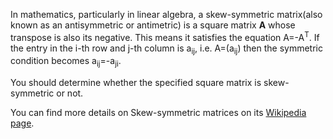 In mathematics, particularly in linear algebra, a skew-symmetric matrix(also known as an antisymmetric or antimetric) 
is a square matrix <strong>A</strong> whose transpose is also its negative.
This means it satisfies the equation A=-A<sup>T</sup>.
If the entry in the i-th row and j-th column is a<sub>ij</sub>, i.e.
A=(a<sub>ij</sub>) then the symmetric condition becomes a<sub>ij</sub>=-a<sub>ji</sub>.

You should determine whether the specified square matrix is skew-symmetric or not.

You can find more details on Skew-symmetric matrices on its [Wikipedia page](http://en.wikipedia.org/wiki/Skew-symmetric_matrix).
